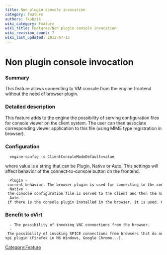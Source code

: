 ```yaml
---
title: Non plugin console invocation
category: feature
authors: fkobzik
wiki_category: Feature
wiki_title: Features/Non plugin console invocation
wiki_revision_count: 7
wiki_last_updated: 2013-07-12
---
```


# Non plugin console invocation

### Summary

This feature allows connecting to VM console from the engine frontend without the need of browser plugin.

### Detailed description

This feature adds to the engine the possibility of serving configuration files for console viewer on the client system. The user can then associate corresponding viewer application to this file (using MIME type registration in browser).

### Configuration

      engine-config -s ClientConsoleModeDefault=value

where value is a string that can be Plugin, Native or Auto. This settings will affect behavior of the connect-to-console button on the frontend.

      Plugin - current behavior. The browser plugin is used for connecting to the console.
      Native - the console configuration file is served to the client and then the native console client is used.
      Auto - if there is the console plugin installed in the browser, it is used. Otherwise native client is used.

### Benefit to oVirt

      - The possibility of invoking VNC connections from the browser.
      - The possibility of invoking SPICE connections from browsers that do not support spice-xpi plugin (Firefox in MS Windows, Google Chrome...).

<Category:Feature>
